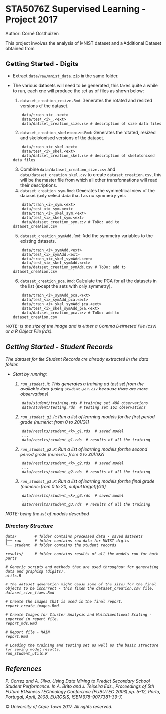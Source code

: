 # STA5076Z Supervised Learning - Project 2017

Author: Corné Oosthuizen

This project involves the analysis of MNIST dataset and a Additional Dataset obtained from  

## Getting Started - Digits

* Extract `data/raw/mnist_data.zip` in the same folder.

* The various datasets will need to be generated, this takes quite a while to run, each one will produce the set as of files as shown below:

  1. `dataset_creation_resize.Rmd`: Generates the rotated and resized versions of the dataset.
    ```
        data/train_<i>_.<ext>
        data/test_<i>_.<ext>
        data/dataset_creation_size.csv # description of size data files
    ``` 
  2. `dataset_creation_skeletonize.Rmd`: Generates the rotated, resized and skelotonised versions of the dataset.
    ```
        data/train_<i>_skel.<ext>
        data/test_<i>_skel.<ext>
        data/dataset_creation_skel.csv # description of skelotonised data files
    ``` 
  3. Combine `data/dataset_creation_size.csv` and `data/dataset_creation_skel.csv` to create `dataset_creation.csv`, this will be the master file from which all other transformations will read their descriptions.
  4. `dataset_creation_sym.Rmd`: Generates the symmetrical view of the dataset (only select data that has no symmetry yet).
    ```
        data/train_<i>_sym.<ext>
        data/test_<i>_sym.<ext>
        data/train_<i>_skel_sym.<ext>
        data/test_<i>_skel_sym.<ext>
        data/dataset_creation_sym.csv # ToDo: add to dataset_creation.csv
    ``` 
  5. `dataset_creation_symAdd.Rmd`: Add the symmetry variables to the existing datasets.
    ```
        data/train_<i>_symAdd.<ext>
        data/test_<i>_symAdd.<ext>
        data/train_<i>_skel_symAdd.<ext>
        data/test_<i>_skel_symAdd.<ext>
        data/dataset_creation_symAdd.csv # ToDo: add to dataset_creation.csv     
    ``` 
  6. `dataset_creation_pca.Rmd`: Calculate the PCA for all the datasets in the list (except the sets with only symmetry).
    ```
        data/train_<i>_symAdd_pca.<ext>
        data/test_<i>_symAdd_pca.<ext>
        data/train_<i>_skel_symAdd_pca.<ext>
        data/test_<i>_skel_symAdd_pca.<ext>
        data/dataset_creation_pca.csv # ToDo: add to dataset_creation.csv     
    ```

NOTE: _<i>_ is the size of the image and _<ext>_ is either a Comma Delimeted File _(csv)_ or a R Object File _(rds)_.

## Getting Started - Student Records

The dataset for the Student Records are already extracted in the data folder.

* Start by running:

  1. `run_student.R`: This generates a training ad test set from the available data (using `student-por.csv` because there are more observations)
    ```
        data/student/training.rds # training set 488 observations
        data/student/testing.rds  # testing set 161 observations
    ``` 
  2. `run_student_g1.R`: Run a list of learning models for the first period grade (numeric: from 0 to 20)[G1]
    ```
        data/results/student_<k>_g1.rds  # saved model
        ...
        data/results/student_g1.rds  # results of all the training
    ``` 
  2. `run_student_g2.R`: Run a list of learning models for the second period grade (numeric: from 0 to 20)[G2]
    ```
        data/results/student_<k>_g2.rds  # saved model
        ...
        data/results/student_g2.rds  # results of all the training
    ``` 
  3. `run_student_g3.R`: Run a list of learning models for the final grade (numeric: from 0 to 20, output target)[G3]
    ```
        data/results/student_<k>_g3.rds  # saved model
        ...
        data/results/student_g3.rds  # results of all the training
    ``` 
NOTE: _<k>_ being the list of models described

### Directory Structure

```
data/        # folder contains processed data - saved datasets
├── raw      # folder contains raw data for MNIST digits
└── student  # folder contains the student records

results/     # folder contains results of all the models run for both parts

# Generic scripts and methods that are used throughout for generating data and graphing (digits).
utils.R

# The dataset generation might cause some of the sizes for the final objects to be incorrect - this fixes the dataset_creation.csv file.
dataset_size_fixes.Rmd

# Create the images that is used in the final report.
report_create_images.Rmd

# Create Images for Cluster Analysis and Multdimentional Scaling - imported in report file.
report_mds.Rmd

# Report file - MAIN
report.Rmd

# Loading the training and testing set as well as the basic structure for saving model results.
run_student_utils.R
```

## References


P. Cortez and A. Silva. Using Data Mining to Predict Secondary School Student Performance. In A. Brito and J. Teixeira Eds., Proceedings of 5th FUture BUsiness TEChnology Conference (FUBUTEC 2008) pp. 5-12, Porto, Portugal, April, 2008, EUROSIS, ISBN 978-9077381-39-7. 



© University of Cape Town 2017. All rights reserved.
